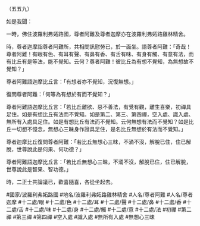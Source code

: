 （五五九）

如是我聞：

一時，佛住波羅利弗妬路國，尊者阿難及尊者迦摩亦在波羅利弗妬路雞林精舍。

時，尊者迦摩詣尊者阿難所，共相問訊慰勞已，於一面坐。語尊者阿難：「奇哉！尊者阿難！有眼有色、有耳有聲、有鼻有香、有舌有味、有身有觸、有意有法，而有比丘有是等法，能不覺知。云何？尊者阿難！彼比丘為有想不覺知，為無想故不覺知？」

尊者阿難語迦摩比丘言：「有想者亦不覺知，況復無想。」

復問尊者阿難：「何等為有想於有而不覺知？」

尊者阿難語迦摩比丘言：「若比丘離欲、惡不善法，有覺有觀，離生喜樂，初禪具足住。如是有想比丘有法而不覺知。如是第二、第三、第四禪，空入處、識入處、無所有入處具足住。如是有想比丘有法而不覺知。云何無想有法而不覺知？如是比丘一切想不憶念，無想心三昧身作證具足住，是名比丘無想於有法而不覺知。」

尊者迦摩比丘復問尊者阿難：「若比丘無想心三昧，不涌不沒，解脫已住，住已解脫，世尊說此是何果、何功德？」

尊者阿難語迦摩比丘言：「若比丘無想心三昧，不涌不沒，解脫已住，住已解脫，世尊說此是智果、智功德。」

時，二正士共論議已，歡喜隨喜，各從坐起去。

#國家/波羅利弗妬路國
#地名/波羅利弗妬路雞林精舍
#人名/尊者阿難
#人名/尊者迦摩
#十二處/眼
#十二處/色
#十二處/耳
#十二處/聲
#十二處/鼻
#十二處/香
#十二處/舌
#十二處/味
#十二處/身
#十二處/觸
#十二處/意
#十二處/法
#初禪
#第二禪
#第三禪
#第四禪
#空入處
#識入處
#無所有入處
#無想心三昧
